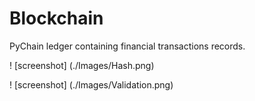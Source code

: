 # Blockchain

PyChain ledger containing financial transactions records.

! [screenshot] (./Images/Hash.png) 

! [screenshot] (./Images/Validation.png) 